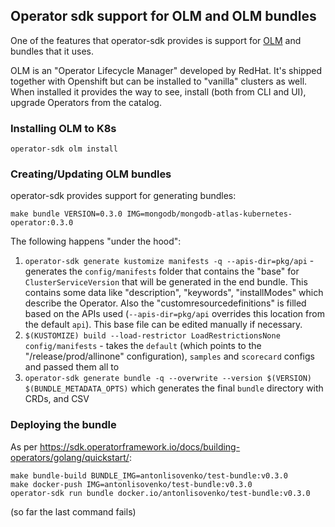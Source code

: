 ## Operator sdk support for OLM and OLM bundles

One of the features that operator-sdk provides is support for [OLM](https://olm.operatorframework.io/docs/getting-started/) and bundles that it uses.

OLM is an "Operator Lifecycle Manager" developed by RedHat. It's shipped together with Openshift but can be installed 
to "vanilla" clusters as well. When installed it provides the way to see, install (both from CLI and UI), upgrade Operators from the catalog.

### Installing OLM to K8s

```
operator-sdk olm install
```

### Creating/Updating OLM bundles

operator-sdk provides support for generating bundles:

```
make bundle VERSION=0.3.0 IMG=mongodb/mongodb-atlas-kubernetes-operator:0.3.0
```

The following happens "under the hood":

1. `operator-sdk generate kustomize manifests -q --apis-dir=pkg/api`  - generates the `config/manifests` folder that contains
   the "base" for `ClusterServiceVersion` that will be generated in the end bundle. This contains some data like "description", 
   "keywords", "installModes" which describe the Operator. Also the "customresourcedefinitions" is filled based on the APIs 
   used (`--apis-dir=pkg/api` overrides this location from the default `api`). This base file can be edited manually if necessary.
2. `$(KUSTOMIZE) build --load-restrictor LoadRestrictionsNone config/manifests` - takes the `default` (which points to the 
   "/release/prod/allinone" configuration), `samples` and `scorecard` configs and passed them all to
3. `operator-sdk generate bundle -q --overwrite --version $(VERSION) $(BUNDLE_METADATA_OPTS)` which generates the final `bundle` directory
    with CRDs, and CSV
   
### Deploying the bundle

As per https://sdk.operatorframework.io/docs/building-operators/golang/quickstart/:
```
make bundle-build BUNDLE_IMG=antonlisovenko/test-bundle:v0.3.0
make docker-push IMG=antonlisovenko/test-bundle:v0.3.0
operator-sdk run bundle docker.io/antonlisovenko/test-bundle:v0.3.0
```
(so far the last command fails)